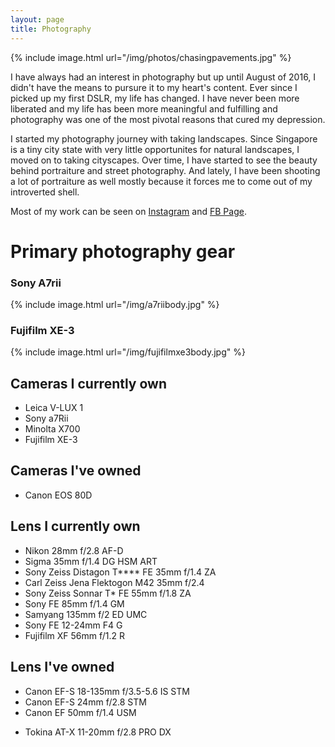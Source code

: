 ```yaml
---
layout: page
title: Photography
---
```


{% include image.html url="/img/photos/chasingpavements.jpg" %}

I have always had an interest in photography but up until August of 2016, I didn't have the means to pursure it to my heart's content. Ever since I picked up my first DSLR, my life has changed. I have never been more liberated and my life has been more meaningful and fulfilling and photography was one of the most pivotal reasons that cured my depression.

I started my photography journey with taking landscapes. Since Singapore is a tiny city state with very little opportunites for natural landscapes, I moved on to taking cityscapes. Over time, I have started to see the beauty behind portraiture and street photography. And lately, I have been shooting a lot of portraiture as well mostly because it forces me to come out of my introverted shell.

Most of my work can be seen on [Instagram](https://www.instagram.com/khzaw) and [FB Page](https://facebook.com/khzawphotography).

# Primary photography gear

### Sony A7rii

{% include image.html url="/img/a7riibody.jpg" %}

### Fujifilm XE-3

{% include image.html url="/img/fujifilmxe3body.jpg" %}


## Cameras I currently own

- Leica V-LUX 1
- Sony a7Rii
- Minolta X700
- Fujifilm XE-3

## Cameras I've owned

- Canon EOS 80D


## Lens I currently own

* Nikon 28mm f/2.8 AF-D
* Sigma 35mm f/1.4 DG HSM ART
* Sony Zeiss Distagon T**** FE 35mm f/1.4 ZA
* Carl Zeiss Jena Flektogon M42 35mm f/2.4
* Sony Zeiss Sonnar T* FE 55mm f/1.8 ZA
* Sony FE 85mm f/1.4 GM
* Samyang 135mm f/2 ED UMC
* Sony FE 12-24mm F4 G
* Fujifilm XF 56mm f/1.2 R

## Lens I've owned

- Canon EF-S 18-135mm f/3.5-5.6 IS STM
- Canon EF-S 24mm f/2.8 STM
- Canon EF 50mm f/1.4 USM
* Tokina AT-X 11-20mm f/2.8 PRO DX
